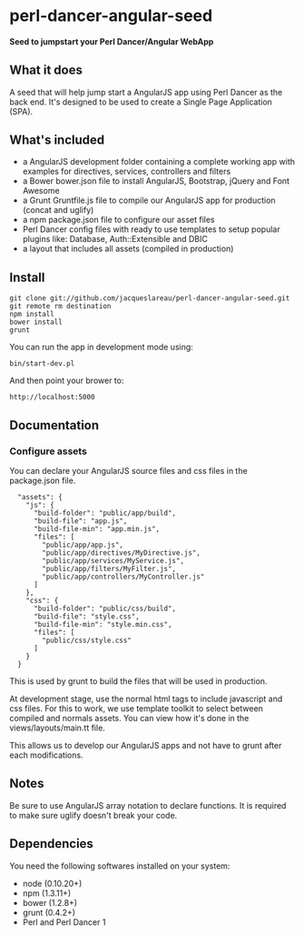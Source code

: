 ﻿# perl-dancer-angular-seed

#### Seed to jumpstart your Perl Dancer/Angular WebApp 

## What it does

A seed that will help jump start a AngularJS app using Perl Dancer as the back end.
It's designed to be used to create a Single Page Application (SPA).  

## What's included

 - a AngularJS development folder containing a complete working app with examples for directives,
   services, controllers and filters
 - a Bower bower.json file to install AngularJS, Bootstrap, jQuery and Font Awesome
 - a Grunt Gruntfile.js file to compile our AngularJS app for production (concat and uglify)
 - a npm package.json file to configure our asset files
 - Perl Dancer config files with ready to use templates to setup popular plugins like: 
   Database, Auth::Extensible and DBIC
 - a layout that includes all assets (compiled in production)

## Install

```
git clone git://github.com/jacqueslareau/perl-dancer-angular-seed.git
git remote rm destination
npm install
bower install
grunt
```

You can run the app in development mode using:

```
bin/start-dev.pl
```

And then point your brower to:

```
http://localhost:5000
```
 
## Documentation

### Configure assets

You can declare your AngularJS source files and css files in the package.json file. 

```
  "assets": {
    "js": {
      "build-folder": "public/app/build",
      "build-file": "app.js",
      "build-file-min": "app.min.js",
      "files": [
        "public/app/app.js",
        "public/app/directives/MyDirective.js",
        "public/app/services/MyService.js",
        "public/app/filters/MyFilter.js",
        "public/app/controllers/MyController.js"
      ]
    },
    "css": {
      "build-folder": "public/css/build",
      "build-file": "style.css",
      "build-file-min": "style.min.css",
      "files": [
        "public/css/style.css"
      ]
    }
  }

```

This is used by grunt to build the files that will be used in production.

At development stage, use the normal html tags to include javascript and css files.
For this to work, we use template toolkit to select between compiled and normals assets.
You can view how it's done in the views/layouts/main.tt file.

This allows us to develop our AngularJS apps and not have to grunt after each modifications. 

## Notes

Be sure to use AngularJS array notation to declare functions. It is required to make sure uglify 
doesn't break your code.

## Dependencies

You need the following softwares installed on your system:

- node (0.10.20+)
- npm (1.3.11+)
- bower (1.2.8+)
- grunt (0.4.2+)
- Perl and Perl Dancer 1
